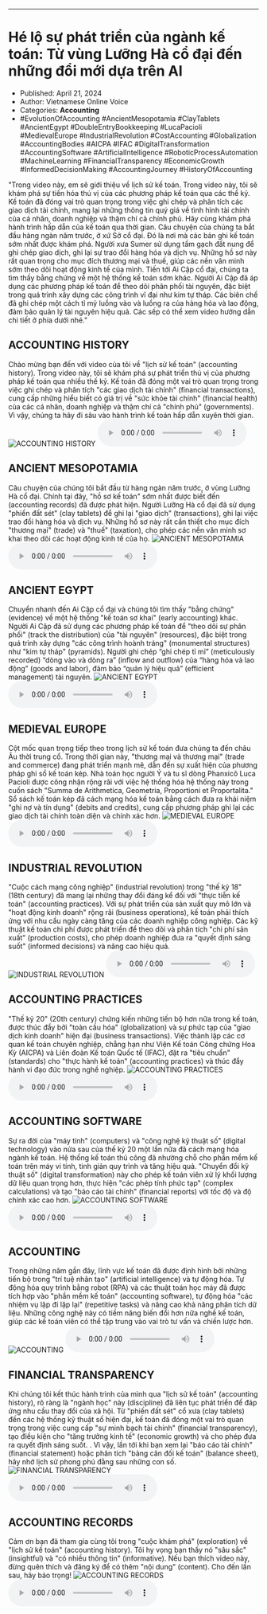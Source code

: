 
---

# Hé lộ sự phát triển của ngành kế toán: Từ vùng Lưỡng Hà cổ đại đến những đổi mới dựa trên AI

- Published: April 21, 2024
- Author: Vietnamese Online Voice
- Categories: **Accounting**
- #EvolutionOfAccounting #AncientMesopotamia #ClayTablets #AncientEgypt #DoubleEntryBookkeeping #LucaPacioli #MedievalEurope #IndustrialRevolution #CostAccounting #Globalization #AccountingBodies #AICPA #IFAC #DigitalTransformation #AccountingSoftware #ArtificialIntelligence #RoboticProcessAutomation #MachineLearning #FinancialTransparency #EconomicGrowth #InformedDecisionMaking #AccountingJourney #HistoryOfAccounting

"Trong video này, em sẽ giới thiệu về lịch sử kế toán. Trong video này, tôi sẽ khám phá sự tiến hóa thú vị của các phương pháp kế toán qua các thế kỷ. Kế toán đã đóng vai trò quan trọng trong việc ghi chép và phân tích các giao dịch tài chính, mang lại những thông tin quý giá về tình hình tài chính của cá nhân, doanh nghiệp và thậm chí cả chính phủ. Hãy cùng khám phá hành trình hấp dẫn của kế toán qua thời gian. Câu chuyện của chúng ta bắt đầu hàng ngàn năm trước, ở xứ Sở cổ đại. Đó là nơi mà các bản ghi kế toán sớm nhất được khám phá. Người xưa Sumer sử dụng tấm gạch đất nung để ghi chép giao dịch, ghi lại sự trao đổi hàng hóa và dịch vụ. Những hồ sơ này rất quan trọng cho mục đích thương mại và thuế, giúp các nền văn minh sớm theo dõi hoạt động kinh tế của mình. Tiến tới Ai Cập cổ đại, chúng ta tìm thấy bằng chứng về một hệ thống kế toán sớm khác. Người Ai Cập đã áp dụng các phương pháp kế toán để theo dõi phân phối tài nguyên, đặc biệt trong quá trình xây dựng các công trình vĩ đại như kim tự tháp. Các biên chế đã ghi chép một cách tỉ mỷ luồng vào và luồng ra của hàng hóa và lao động, đảm bảo quản lý tài nguyên hiệu quả. Các sếp có thể xem video hướng dẫn chi tiết ở phía dưới nhé."


## ACCOUNTING HISTORY

Chào mừng bạn đến với video của tôi về "lịch sử kế toán" (accounting history). Trong video này, tôi sẽ khám phá sự phát triển thú vị của phương pháp kế toán qua nhiều thế kỷ. Kế toán đã đóng một vai trò quan trọng trong việc ghi chép và phân tích "các giao dịch tài chính" (financial transactions), cung cấp những hiểu biết có giá trị về "sức khỏe tài chính" (financial health) của các cá nhân, doanh nghiệp và thậm chí cả "chính phủ" (governments). Vì vậy, chúng ta hãy đi sâu vào hành trình kế toán hấp dẫn xuyên thời gian.
![ACCOUNTING HISTORY](https://http-archiver-apis-production-80.schnworks.com/storage/images/transitions/2024-04-21/transition-39422464655-Montserrat-ExtraBold-512DA8.jpg)
<audio controls>
    <source src="https://http-archiver-apis-production-80.schnworks.com/storage/audio/file-10161974383.mp3" type="audio/mpeg">
</audio>



## ANCIENT MESOPOTAMIA

Câu chuyện của chúng tôi bắt đầu từ hàng ngàn năm trước, ở vùng Lưỡng Hà cổ đại. Chính tại đây, "hồ sơ kế toán" sớm nhất được biết đến (accounting records) đã được phát hiện. Người Lưỡng Hà cổ đại đã sử dụng "phiến đất sét" (clay tablets) để ghi lại "giao dịch" (transactions), ghi lại việc trao đổi hàng hóa và dịch vụ. Những hồ sơ này rất cần thiết cho mục đích "thương mại" (trade) và "thuế" (taxation), cho phép các nền văn minh sơ khai theo dõi các hoạt động kinh tế của họ.
![ANCIENT MESOPOTAMIA](https://http-archiver-apis-production-80.schnworks.com/storage/images/transitions/2024-04-21/transition-36926724524-Montserrat-Bold-283593.jpg)
<audio controls>
    <source src="https://http-archiver-apis-production-80.schnworks.com/storage/audio/file-42547778666.mp3" type="audio/mpeg">
</audio>



## ANCIENT EGYPT

Chuyển nhanh đến Ai Cập cổ đại và chúng tôi tìm thấy "bằng chứng" (evidence) về một hệ thống "kế toán sơ khai" (early accounting) khác. Người Ai Cập đã sử dụng các phương pháp kế toán để "theo dõi sự phân phối" (track the distribution) của "tài nguyên" (resources), đặc biệt trong quá trình xây dựng "các công trình hoành tráng" (monumental structures) như "kim tự tháp" (pyramids). Người ghi chép “ghi chép tỉ mỉ” (meticulously recorded) “dòng vào và dòng ra” (inflow and outflow) của “hàng hóa và lao động” (goods and labor), đảm bảo “quản lý hiệu quả” (efficient management) tài nguyên.
![ANCIENT EGYPT](https://http-archiver-apis-production-80.schnworks.com/storage/images/transitions/2024-04-21/transition--19896966097-Montserrat-Black-004895.jpg)
<audio controls>
    <source src="https://http-archiver-apis-production-80.schnworks.com/storage/audio/file-34069733896.mp3" type="audio/mpeg">
</audio>



## MEDIEVAL EUROPE

Cột mốc quan trọng tiếp theo trong lịch sử kế toán đưa chúng ta đến châu Âu thời trung cổ. Trong thời gian này, "thương mại và thương mại" (trade and commerce) đang phát triển mạnh mẽ, dẫn đến sự xuất hiện của phương pháp ghi sổ kế toán kép. Nhà toán học người Ý và tu sĩ dòng Phanxicô Luca Pacioli được công nhận rộng rãi với việc hệ thống hóa hệ thống này trong cuốn sách "Summa de Arithmetica, Geometria, Proportioni et Proportalita." Sổ sách kế toán kép đã cách mạng hóa kế toán bằng cách đưa ra khái niệm "ghi nợ và tín dụng" (debits and credits), cung cấp phương pháp ghi lại các giao dịch tài chính toàn diện và chính xác hơn.
![MEDIEVAL EUROPE](https://http-archiver-apis-production-80.schnworks.com/storage/images/transitions/2024-04-21/transition-9085992467-Montserrat-Black-283593.jpg)
<audio controls>
    <source src="https://http-archiver-apis-production-80.schnworks.com/storage/audio/file-971163805.mp3" type="audio/mpeg">
</audio>



## INDUSTRIAL REVOLUTION

"Cuộc cách mạng công nghiệp" (industrial revolution) trong "thế kỷ 18" (18th century) đã mang lại những thay đổi đáng kể đối với "thực tiễn kế toán" (accounting practices). Với sự phát triển của sản xuất quy mô lớn và "hoạt động kinh doanh" rộng rãi (business operations), kế toán phải thích ứng với nhu cầu ngày càng tăng của các doanh nghiệp công nghiệp. Các kỹ thuật kế toán chi phí được phát triển để theo dõi và phân tích "chi phí sản xuất" (production costs), cho phép doanh nghiệp đưa ra "quyết định sáng suốt" (informed decisions) và nâng cao hiệu quả.
![INDUSTRIAL REVOLUTION](https://http-archiver-apis-production-80.schnworks.com/storage/images/transitions/2024-04-21/transition-1931313840-Montserrat-SemiBold-880E4F.jpg)
<audio controls>
    <source src="https://http-archiver-apis-production-80.schnworks.com/storage/audio/file-29165300806.mp3" type="audio/mpeg">
</audio>



## ACCOUNTING PRACTICES

"Thế kỷ 20" (20th century) chứng kiến ​​những tiến bộ hơn nữa trong kế toán, được thúc đẩy bởi "toàn cầu hóa" (globalization) và sự phức tạp của "giao dịch kinh doanh" hiện đại (business transactions). Việc thành lập các cơ quan kế toán chuyên nghiệp, chẳng hạn như Viện Kế toán Công chứng Hoa Kỳ (AICPA) và Liên đoàn Kế toán Quốc tế (IFAC), đặt ra "tiêu chuẩn" (standards) cho "thực hành kế toán" (accounting practices) và thúc đẩy hành vi đạo đức trong nghề nghiệp.
![ACCOUNTING PRACTICES](https://http-archiver-apis-production-80.schnworks.com/storage/images/transitions/2024-04-21/transition--19930854109-Montserrat-Regular-512DA8.jpg)
<audio controls>
    <source src="https://http-archiver-apis-production-80.schnworks.com/storage/audio/file-32521385399.mp3" type="audio/mpeg">
</audio>



## ACCOUNTING SOFTWARE

Sự ra đời của "máy tính" (computers) và "công nghệ kỹ thuật số" (digital technology) vào nửa sau của thế kỷ 20 một lần nữa đã cách mạng hóa ngành kế toán. Hệ thống kế toán thủ công đã nhường chỗ cho phần mềm kế toán trên máy vi tính, tinh giản quy trình và tăng hiệu quả. "Chuyển đổi kỹ thuật số" (digital transformation) này cho phép kế toán viên xử lý khối lượng dữ liệu quan trọng hơn, thực hiện "các phép tính phức tạp" (complex calculations) và tạo "báo cáo tài chính" (financial reports) với tốc độ và độ chính xác cao hơn.
![ACCOUNTING SOFTWARE](https://http-archiver-apis-production-80.schnworks.com/storage/images/transitions/2024-04-21/transition-3913062948-Montserrat-Regular-303F9F.jpg)
<audio controls>
    <source src="https://http-archiver-apis-production-80.schnworks.com/storage/audio/file-11009306059.mp3" type="audio/mpeg">
</audio>



## ACCOUNTING

Trong những năm gần đây, lĩnh vực kế toán đã được định hình bởi những tiến bộ trong "trí tuệ nhân tạo" (artificial intelligence) và tự động hóa. Tự động hóa quy trình bằng robot (RPA) và các thuật toán học máy đã được tích hợp vào "phần mềm kế toán" (accounting software), tự động hóa "các nhiệm vụ lặp đi lặp lại" (repetitive tasks) và nâng cao khả năng phân tích dữ liệu. Những công nghệ này có tiềm năng biến đổi hơn nữa nghề kế toán, giúp các kế toán viên có thể tập trung vào vai trò tư vấn và chiến lược hơn.
![ACCOUNTING](https://http-archiver-apis-production-80.schnworks.com/storage/images/transitions/2024-04-21/transition--22327247189-Montserrat-SemiBold-7B1FA2.jpg)
<audio controls>
    <source src="https://http-archiver-apis-production-80.schnworks.com/storage/audio/file-35144671044.mp3" type="audio/mpeg">
</audio>



## FINANCIAL TRANSPARENCY

Khi chúng tôi kết thúc hành trình của mình qua "lịch sử kế toán" (accounting history), rõ ràng là "ngành học" này (discipline) đã liên tục phát triển để đáp ứng nhu cầu thay đổi của xã hội. Từ "phiến đất sét" cổ xưa (clay tablets) đến các hệ thống kỹ thuật số hiện đại, kế toán đã đóng một vai trò quan trọng trong việc cung cấp "sự minh bạch tài chính" (financial transparency), tạo điều kiện cho "tăng trưởng kinh tế" (economic growth) và cho phép đưa ra quyết định sáng suốt. . Vì vậy, lần tới khi bạn xem lại "báo cáo tài chính" (financial statement) hoặc phân tích "bảng cân đối kế toán" (balance sheet), hãy nhớ lịch sử phong phú đằng sau những con số.
![FINANCIAL TRANSPARENCY](https://http-archiver-apis-production-80.schnworks.com/storage/images/transitions/2024-04-21/transition-51948271527-Montserrat-Thin-7B1FA2.jpg)
<audio controls>
    <source src="https://http-archiver-apis-production-80.schnworks.com/storage/audio/file-627207435.mp3" type="audio/mpeg">
</audio>



## ACCOUNTING RECORDS

Cảm ơn bạn đã tham gia cùng tôi trong "cuộc khám phá" (exploration) về "lịch sử kế toán" (accounting history). Tôi hy vọng bạn thấy nó "sâu sắc" (insightful) và "có nhiều thông tin" (informative). Nếu bạn thích video này, đừng quên thích và đăng ký để có thêm "nội dung" (content). Cho đến lần sau, hãy bảo trọng!
![ACCOUNTING RECORDS](https://http-archiver-apis-production-80.schnworks.com/storage/images/transitions/2024-04-21/transition--25645568299-Montserrat-Thin-9C27B0.jpg)
<audio controls>
    <source src="https://http-archiver-apis-production-80.schnworks.com/storage/audio/file-11783862373.mp3" type="audio/mpeg">
</audio>

